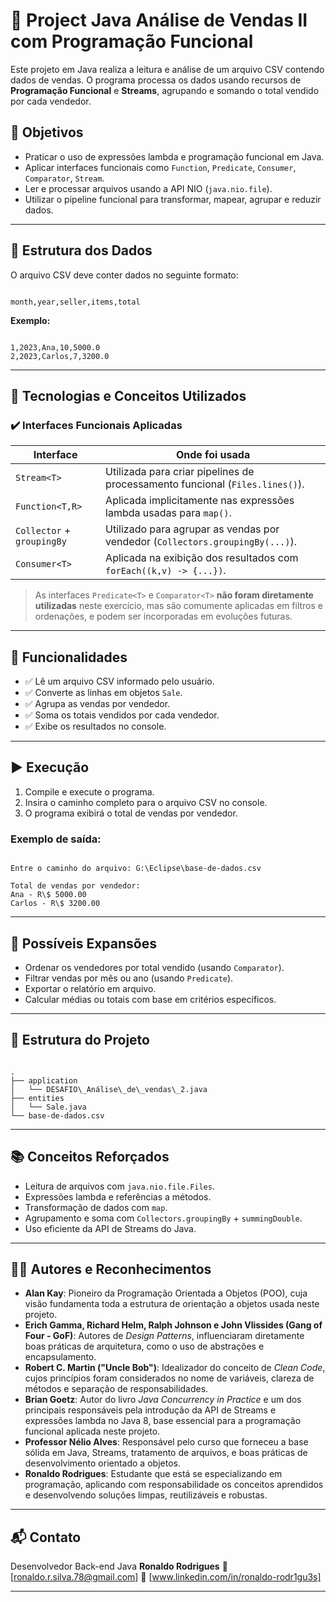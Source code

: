 # 💼 Project Java Análise de Vendas II com Programação Funcional

Este projeto em Java realiza a leitura e análise de um arquivo CSV contendo dados de vendas.
 O programa processa os dados usando recursos de **Programação Funcional** e **Streams**, agrupando e somando o total vendido por cada vendedor.

## 📌 Objetivos

- Praticar o uso de expressões lambda e programação funcional em Java.
- Aplicar interfaces funcionais como `Function`, `Predicate`, `Consumer`, `Comparator`, `Stream`.
- Ler e processar arquivos usando a API NIO (`java.nio.file`).
- Utilizar o pipeline funcional para transformar, mapear, agrupar e reduzir dados.

---

## 📂 Estrutura dos Dados

O arquivo CSV deve conter dados no seguinte formato:

```

month,year,seller,items,total

```

**Exemplo:**

```

1,2023,Ana,10,5000.0
2,2023,Carlos,7,3200.0

```

---

## 🔧 Tecnologias e Conceitos Utilizados

### ✔️ Interfaces Funcionais Aplicadas

| Interface                  | Onde foi usada                                                                  |
|----------------------------|---------------------------------------------------------------------------------|
| `Stream<T>`                | Utilizada para criar pipelines de processamento funcional (`Files.lines()`).    |
| `Function<T,R>`            | Aplicada implicitamente nas expressões lambda usadas para `map()`.              |
| `Collector` + `groupingBy` | Utilizado para agrupar as vendas por vendedor (`Collectors.groupingBy(...)`).   |
| `Consumer<T>`              | Aplicada na exibição dos resultados com `forEach((k,v) -> {...})`.              |

> As interfaces `Predicate<T>` e `Comparator<T>` **não foram diretamente utilizadas** neste exercício, mas são comumente aplicadas em filtros e ordenações, e podem ser incorporadas em evoluções futuras.

---

## 📌 Funcionalidades

- ✅ Lê um arquivo CSV informado pelo usuário.
- ✅ Converte as linhas em objetos `Sale`.
- ✅ Agrupa as vendas por vendedor.
- ✅ Soma os totais vendidos por cada vendedor.
- ✅ Exibe os resultados no console.

---

## ▶️ Execução

1. Compile e execute o programa.
2. Insira o caminho completo para o arquivo CSV no console.
3. O programa exibirá o total de vendas por vendedor.

### Exemplo de saída:

```

Entre o caminho do arquivo: G:\Eclipse\base-de-dados.csv

Total de vendas por vendedor:
Ana - R\$ 5000.00
Carlos - R\$ 3200.00

```

---

## 🧠 Possíveis Expansões

- Ordenar os vendedores por total vendido (usando `Comparator`).
- Filtrar vendas por mês ou ano (usando `Predicate`).
- Exportar o relatório em arquivo.
- Calcular médias ou totais com base em critérios específicos.

---

## 📁 Estrutura do Projeto

```

.
├── application
│   └── DESAFIO\_Análise\_de\_vendas\_2.java
├── entities
│   └── Sale.java
└── base-de-dados.csv

```

---

## 📚 Conceitos Reforçados

- Leitura de arquivos com `java.nio.file.Files`.
- Expressões lambda e referências a métodos.
- Transformação de dados com `map`.
- Agrupamento e soma com `Collectors.groupingBy` + `summingDouble`.
- Uso eficiente da API de Streams do Java.

---

## 👨‍💻 Autores e Reconhecimentos 

* **Alan Kay**: Pioneiro da Programação Orientada a Objetos (POO), cuja visão fundamenta toda a estrutura de orientação a objetos usada neste projeto.
* **Erich Gamma, Richard Helm, Ralph Johnson e John Vlissides (Gang of Four - GoF)**: Autores de *Design Patterns*, influenciaram diretamente boas práticas de arquitetura, como o uso de abstrações e encapsulamento.
* **Robert C. Martin ("Uncle Bob")**: Idealizador do conceito de *Clean Code*, cujos princípios foram considerados no nome de variáveis, clareza de métodos e separação de responsabilidades.
* **Brian Goetz**: Autor do livro *Java Concurrency in Practice* e um dos principais responsáveis pela introdução da API de Streams e expressões lambda no Java 8, base essencial para a programação funcional aplicada neste projeto.
* **Professor Nélio Alves**: Responsável pelo curso que forneceu a base sólida em Java, Streams, tratamento de arquivos, e boas práticas de desenvolvimento orientado a objetos.
* **Ronaldo Rodrigues**: Estudante que está se especializando em programação, aplicando com responsabilidade os conceitos aprendidos e desenvolvendo soluções limpas, reutilizáveis e robustas.

---
## 📬 Contato

Desenvolvedor Back-end Java **Ronaldo Rodrigues**
📧 \[[ronaldo.r.silva.78@gmail.com](mailto:ronaldo.r.silva.78@gmail.com)]
🔗 \[www.linkedin.com/in/ronaldo-rodr1gu3s]

---

